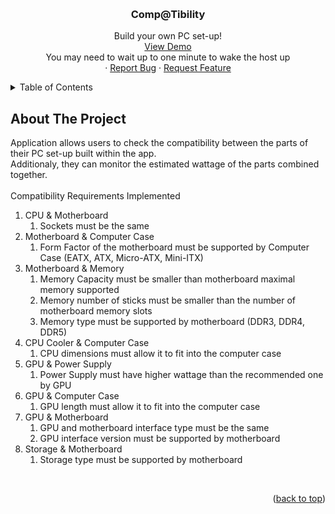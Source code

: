 <a id="readme-top"></a>

<br />
<div align="center">
  <h3 align="center">Comp@Tibility</h3>
  <p align="center">
    Build your own PC set-up!
    <br />
    <a href="https://comp-atibility-1.onrender.com/">View Demo</a>
    <br />
    You may need to wait up to one minute to wake the host up
    <br />
    &middot;
    <a href="">Report Bug</a>
    &middot;
    <a href="">Request Feature</a>
  </p>
</div>

<!-- TABLE OF CONTENTS -->
<details>
  <summary>Table of Contents</summary>
  <ol>
    <li>
      <a href="#about-the-project">About The Project</a>
      <ul>
        <li><a href="#built-with">Built With</a></li>
      </ul>
    </li>
    <li>
      <a href="#getting-started">Getting Started</a>
      <ul>
        <li><a href="#prerequisites">Prerequisites</a></li>
        <li><a href="#installation">Installation</a></li>
      </ul>
    </li>
    <li><a href="#usage">Usage</a></li>
    <li><a href="#contributing">Contributing</a></li>
    <li><a href="#licence">License</a></li>
    <li><a href="#contact">Contact</a></li>
  </ol>
</details>

<!-- ABOUT THE PROJECT -->
## About The Project
Application allows users to check the compatibility between the parts of their PC set-up built within the app.
<br />
Additionaly, they can monitor the estimated wattage of the parts combined together.
<br />
<br />
Compatibility Requirements Implemented
<ol>
  <li>
    CPU & Motherboard
    <ol>
      <li>Sockets must be the same</li>
    </ol>
  </li>
  <li>
    Motherboard & Computer Case
    <ol>
      <li>Form Factor of the motherboard must be supported by Computer Case (EATX, ATX, Micro-ATX, Mini-ITX)</li>
    </ol>
  </li>
  <li>
    Motherboard & Memory
    <ol>
      <li>Memory Capacity must be smaller than motherboard maximal memory supported</li>
      <li>Memory number of sticks must be smaller than the number of motherboard memory slots</li>
      <li>Memory type must be supported by motherboard (DDR3, DDR4, DDR5)</li>
    </ol>
  </li>
  <li>
    CPU Cooler & Computer Case
    <ol>
      <li>CPU dimensions must allow it to fit into the computer case</li>
    </ol>
  </li>
  <li>
    GPU & Power Supply
    <ol>
      <li>Power Supply must have higher wattage than the recommended one by GPU</li>
    </ol>
  </li>
  <li>
    GPU & Computer Case
    <ol>
      <li>GPU length must allow it to fit into the computer case</li>
    </ol>
  </li>
  <li>
    GPU & Motherboard
    <ol>
      <li>GPU and motherboard interface type must be the same</li>
      <li>GPU interface version must be supported by motherboard</li>
    </ol>
  </li>
  <li>
    Storage & Motherboard
    <ol>
      <li>Storage type must be supported by motherboard</li>
    </ol>
  </li>
</ol>
<br />
<p align="right">(<a href="#readme-top">back to top</a>)</p>
































